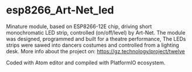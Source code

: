 # esp8266_Art-Net_led

Minature module, based on ESP8266-12E chip, driving short monochromatic LED strip, controlled (on/off/level) by Art-Net.
The module was designed, programmed and built for a theatre performance, The LEDs strips were sawed into dancers costumes and controlled from a lighting desk. More info about the project on: https://gz.technology/project/twelve

Coded with Atom editor and compiled with PlatformIO ecosystem.
